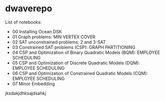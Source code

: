 # dwaverepo

List of notebooks:
- 00 Installing Ocean DSK
- 01 Graph problems: MIN VERTEX COVER
- 02 SAT unconstrained problems: 2 and 3-SAT
- 03 Constrained SAT problems (CSP): GRAPH PARTITIONING
- 04 CSP and Optimization of Binary Quadratic Models (BQM): EMPLOYEE SCHEDULING
- 05 CSP and Optimization of Discrete Quadratic Models (DQM): EMPLOYEE SCHEDULING
- 06 CSP and Optimization of Constrained Quadratic Models (CQM): EMPLOYEE SCHEDULING
- 07 Minor Embedding

jksdakjdhksajdsahkj

